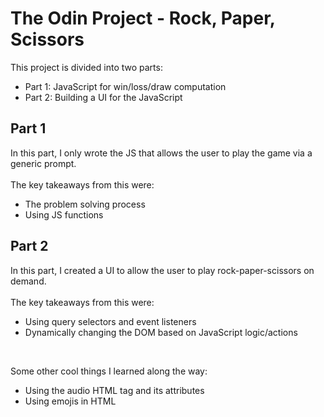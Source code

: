 # The Odin Project - Rock, Paper, Scissors
This project is divided into two parts:
<ul>
    <li>Part 1: JavaScript for win/loss/draw computation</li>
    <li>Part 2: Building a UI for the JavaScript</li>
</ul>

## Part 1
In this part, I only wrote the JS that allows the user to play the game via a generic prompt.
<br><br>
The key takeaways from this were:<br>
<ul>
    <li>The problem solving process</li>
    <li>Using JS functions</li>
</ul>

## Part 2
In this part, I created a UI to allow the user to play rock-paper-scissors on demand.
<br><br>
The key takeaways from this were:<br>
<ul>
    <li>Using query selectors and event listeners</li>
    <li>Dynamically changing the DOM based on JavaScript logic/actions</li>
</ul>
<br>

Some other cool things I learned along the way:<br>
<ul>
    <li>Using the audio HTML tag and its attributes</li>
    <li>Using emojis in HTML</li>
</ul>